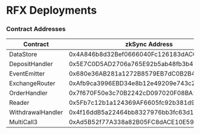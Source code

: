 # RFX Deployments

### Contract Addresses

| Contract          | zkSync Address                             |
|-------------------|--------------------------------------------|
| DataStore         | 0x4A846b8d32Bef0666040Fc126183dAC0E21bd1b9 |
| DepositHandler    | 0x5E7C0D5AD2706a765E92b5ab48fb3b4299651875 |
| EventEmitter      | 0x680e36AB281a1272B8579EB7dC0B2B415631acA8 |
| ExchangeRouter    | 0xAfb9ca3996EBD34e8b12e49209e743c2427Ae234 |
| OrderHandler      | 0x7f670F50e3c70B2242cD097020F08BA192065c54 |
| Reader            | 0x5Fb7c12b1a124369AF6605fc92b381d912E5821F |
| WithdrawalHandler | 0x4f16ddB5a22464bb8327976bb3fc63d188FF1C1a |
| MultiCall3        | 0xAd5B52f77A338a82B05FC8dACE10E592aF9c49B1 |
